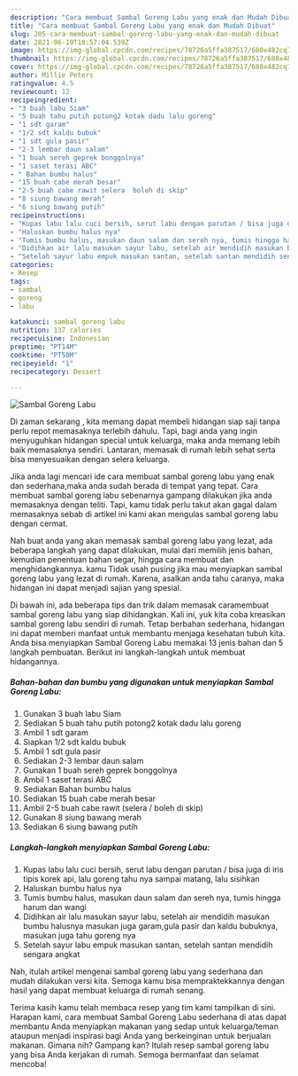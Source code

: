 ```yaml
---
description: "Cara membuat Sambal Goreng Labu yang enak dan Mudah Dibuat"
title: "Cara membuat Sambal Goreng Labu yang enak dan Mudah Dibuat"
slug: 205-cara-membuat-sambal-goreng-labu-yang-enak-dan-mudah-dibuat
date: 2021-06-19T10:57:04.539Z
image: https://img-global.cpcdn.com/recipes/78726a5ffa387517/680x482cq70/sambal-goreng-labu-foto-resep-utama.jpg
thumbnail: https://img-global.cpcdn.com/recipes/78726a5ffa387517/680x482cq70/sambal-goreng-labu-foto-resep-utama.jpg
cover: https://img-global.cpcdn.com/recipes/78726a5ffa387517/680x482cq70/sambal-goreng-labu-foto-resep-utama.jpg
author: Millie Peters
ratingvalue: 4.5
reviewcount: 12
recipeingredient:
- "3 buah labu Siam"
- "5 buah tahu putih potong2 kotak dadu lalu goreng"
- "1 sdt garam"
- "1/2 sdt kaldu bubuk"
- "1 sdt gula pasir"
- "2-3 lembar daun salam"
- "1 buah sereh geprek bonggolnya"
- "1 saset terasi ABC"
- " Bahan bumbu halus"
- "15 buah cabe merah besar"
- "2-5 buah cabe rawit selera  boleh di skip"
- "8 siung bawang merah"
- "6 siung bawang putih"
recipeinstructions:
- "Kupas labu lalu cuci bersih, serut labu dengan parutan / bisa juga di iris tipis korek api, lalu goreng tahu nya sampai matang, lalu sisihkan"
- "Haluskan bumbu halus nya"
- "Tumis bumbu halus, masukan daun salam dan sereh nya, tumis hingga harum dan wangi"
- "Didihkan air lalu masukan sayur labu, setelah air mendidih masukan bumbu halusnya masukan juga garam,gula pasir dan kaldu bubuknya, masukan juga tahu goreng nya"
- "Setelah sayur labu empuk masukan santan, setelah santan mendidih sengara angkat"
categories:
- Resep
tags:
- sambal
- goreng
- labu

katakunci: sambal goreng labu 
nutrition: 137 calories
recipecuisine: Indonesian
preptime: "PT14M"
cooktime: "PT50M"
recipeyield: "1"
recipecategory: Dessert

---
```



![Sambal Goreng Labu](https://img-global.cpcdn.com/recipes/78726a5ffa387517/680x482cq70/sambal-goreng-labu-foto-resep-utama.jpg)

Di zaman  sekarang , kita memang dapat membeli hidangan siap saji tanpa perlu repot memasaknya terlebih dahulu. Tapi, bagi anda yang ingin menyuguhkan hidangan special untuk keluarga, maka anda memang lebih baik memasaknya sendiri. Lantaran, memasak di rumah lebih sehat serta bisa menyesuaikan dengan selera keluarga.

Jika anda lagi mencari ide cara membuat sambal goreng labu yang enak dan sederhana,maka anda sudah berada di tempat yang tepat. Cara membuat sambal goreng labu  sebenarnya gampang dilakukan jika anda memasaknya dengan teliti. Tapi, kamu tidak perlu takut akan gagal dalam memasaknya 
sebab di artikel ini kami akan mengulas sambal goreng labu dengan cermat.  



Nah buat anda yang akan memasak sambal goreng labu yang lezat, ada beberapa langkah yang dapat dilakukan, mulai dari memilih jenis bahan, kemudian penentuan bahan segar, hingga cara membuat dan menghidangkannya. kamu Tidak usah pusing jika mau menyiapkan sambal goreng labu yang lezat di rumah. Karena, asalkan anda  tahu caranya, maka hidangan ini dapat menjadi sajian yang spesial.

Di bawah ini, ada beberapa tips dan trik dalam memasak caramembuat sambal goreng labu yang siap dihidangkan. Kali ini, yuk kita coba kreasikan sambal goreng labu sendiri di rumah. Tetap berbahan sederhana, hidangan ini dapat memberi manfaat untuk membantu menjaga kesehatan tubuh kita. Anda bisa menyiapkan Sambal Goreng Labu memakai 13 jenis bahan dan 5 langkah pembuatan. Berikut ini langkah-langkah untuk membuat hidangannya.

<!--inarticleads1-->

##### Bahan-bahan dan bumbu yang digunakan untuk menyiapkan Sambal Goreng Labu:

1. Gunakan 3 buah labu Siam
1. Sediakan 5 buah tahu putih potong2 kotak dadu lalu goreng
1. Ambil 1 sdt garam
1. Siapkan 1/2 sdt kaldu bubuk
1. Ambil 1 sdt gula pasir
1. Sediakan 2-3 lembar daun salam
1. Gunakan 1 buah sereh geprek bonggolnya
1. Ambil 1 saset terasi ABC
1. Sediakan  Bahan bumbu halus
1. Sediakan 15 buah cabe merah besar
1. Ambil 2-5 buah cabe rawit (selera / boleh di skip)
1. Gunakan 8 siung bawang merah
1. Sediakan 6 siung bawang putih




<!--inarticleads2-->

##### Langkah-langkah menyiapkan Sambal Goreng Labu:

1. Kupas labu lalu cuci bersih, serut labu dengan parutan / bisa juga di iris tipis korek api, lalu goreng tahu nya sampai matang, lalu sisihkan
1. Haluskan bumbu halus nya
1. Tumis bumbu halus, masukan daun salam dan sereh nya, tumis hingga harum dan wangi
1. Didihkan air lalu masukan sayur labu, setelah air mendidih masukan bumbu halusnya masukan juga garam,gula pasir dan kaldu bubuknya, masukan juga tahu goreng nya
1. Setelah sayur labu empuk masukan santan, setelah santan mendidih sengara angkat




Nah, itulah artikel mengenai  sambal goreng labu  yang sederhana dan mudah dilakukan versi kita. Semoga kamu bisa mempraktekkannya dengan hasil yang dapat membuat keluarga di rumah senang. 

Terima kasih kamu telah membaca resep yang tim kami tampilkan di sini. Harapan kami, cara membuat  Sambal Goreng Labu sederhana di atas dapat membantu Anda menyiapkan makanan yang sedap untuk keluarga/teman ataupun menjadi inspirasi bagi Anda yang berkeinginan untuk berjualan makanan. Gimana nih? Gampang kan? Itulah resep sambal goreng labu yang bisa Anda kerjakan di rumah. Semoga bermanfaat dan selamat mencoba!

